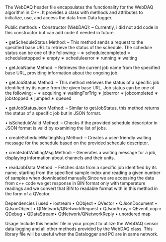 The WebDAQ header file encapsulates the functionality for the WebDAQ algorithm in C++. It provides a class with methods and attributes to initialize, use, and access the data from Data logger.

Public methods
• Constructor (WebDAQ):
– Currently, i did not add code in this constructor but can add code if needed in future.

• getScheduleStatus Method:
– This method sends a request to the specified base URL to retrieve the status of the schedule. The schedule status can be one of the following:
–   ∗ schedulecompleted
    ∗ schedulestopped
    ∗ empty
    ∗ scheduleerror
    ∗ running
    ∗ waiting

• getJobName Method:
– Retrieves the current job name from the specified base URL, providing information about the ongoing job.

• getJobStatus Method:
– This method retrieves the status of a specific job identified by its name from the given base URL. Job status can be one of the following:
–   ∗ acquiring
    ∗ waitingForTrig
    ∗ joberror
    ∗ jobcompleted
    ∗ jobstopped
    ∗ jumped
    ∗ queued

• getJobStatusJson Method:
– Similar to getJobStatus, this method returns the status of a specific job but in JSON format.

• isScheduleValid Method:
– Checks if the provided schedule descriptor in JSON format is valid by examining the list of jobs.

• createScheduleWaitingMsg Method:
– Creates a user-friendly waiting message for the schedule based on the provided schedule descriptor.

• createJobWaitingMsg Method:
– Generates a waiting message for a job, displaying information about channels and their units.

• readJobData Method:
– Fetches data from a specific job identified by its name, starting from the specified sample index and reading a given number of samples when downloaded manually.Since we are accessing the data from c++ code we get response in BIN format only with temperature readings and we convert that BIN to readable format with in this method in the form of a QVector.

Dependencies i used
• iostream
• QObject
• QVector
• QJsonDocument
• QJsonObject
• QtNetwork/QNetworkRequest
• QJsonArray
• QEventLoop
• QDebug
• QDataStream• QtNetwork/QNetworkReply
• unordered map

Usage Include this header file in your project to utilize the WebDAQ sensor data logging and all other methods provided by the WebDAQ class. This library file will be useful when the Datalogger and PC are in same network.